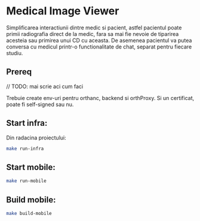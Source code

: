 # Medical Image Viewer

Simplificarea interactiunii dintre medic si pacient, astfel pacientul poate primii radiografia direct de la medic, fara sa mai fie nevoie de tiparirea acesteia sau primirea unui CD cu aceasta.
De asemenea pacientul va putea conversa cu medicul printr-o functionalitate de chat, separat pentru fiecare studiu.

## Prereq

// TODO: mai scrie aci cum faci

Trebuie create env-uri pentru orthanc, backend si orthProxy. Si un certificat, poate fi self-signed sau nu.

## Start infra:
Din radacina proiectului:

```sh
make run-infra
```

## Start mobile:

```sh
make run-mobile
```

## Build mobile:

```sh
make build-mobile
```